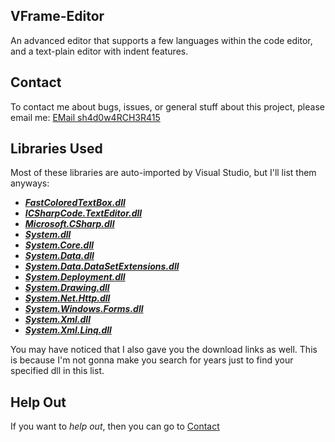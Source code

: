 ## VFrame-Editor
An advanced editor that supports a few languages within the code editor, and a text-plain editor with indent features.

## Contact
To contact me about bugs, issues, or general stuff about this project, please email me: [EMail sh4d0w4RCH3R415](mailto:sh4d0w4rch3r415@gmail.com)

## Libraries Used
Most of these libraries are auto-imported by Visual Studio, but I'll list them anyways:

 - [***FastColoredTextBox.dll***](https://www.dllme.com/dll/files/fastcoloredtextbox_dll.html)
 - [***ICSharpCode.TextEditor.dll***](https://www.dllme.com/dll/files/icsharpcode_texteditor_dll.html)
 - [***Microsoft.CSharp.dll***](https://www.dllme.com/dll/files/microsoft_csharp_dll.html)
 - [***System.dll***](https://www.dllme.com/dll/files/system_dll.html)
 - [***System.Core.dll***](https://www.dllme.com/dll/files/system_core_dll.html)
 - [***System.Data.dll***](https://www.dllme.com/dll/files/system_data_dll.html)
 - [***System.Data.DataSetExtensions.dll***](https://www.dllme.com/dll/files/system_data_datasetextensions_dll.html)
 - [***System.Deployment.dll***](https://www.dllme.com/dll/files/system_deployment_dll.html)
 - [***System.Drawing.dll***](https://www.dllme.com/dll/files/system_drawing_dll.html)
 - [***System.Net.Http.dll***](https://www.dllme.com/dll/files/system_net_http_dll.html)
 - [***System.Windows.Forms.dll***](https://www.dllme.com/dll/files/system_windows_forms_dll.html)
 - [***System.Xml.dll***](https://www.dllme.com/dll/files/system_xml_dll.html)
 - [***System.Xml.Linq.dll***](https://www.dllme.com/dll/files/system_xml_linq_dll.html)

You may have noticed that I also gave you the download links as well.
This is because I'm not gonna make you search for years just to find your specified dll in this list.

## Help Out
If you want to *help out*, then you can go to [Contact](../blob/master#Contact "Contact Me")
